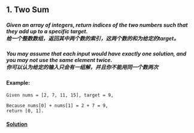 ## 1. Two Sum

##### Given an array of integers, return indices of the two numbers such that they add up to a specific target.<br>给一个整数数组，返回其中两个数的索引，这两个数的和为给定的target。

##### You may assume that each input would have exactly one solution, and you may not use the same element twice.<br>你可以认为给定的输入只会有一组解，并且你不能用同一个数两次

#### Example:

    Given nums = [2, 7, 11, 15], target = 9,
    
    Because nums[0] + nums[1] = 2 + 7 = 9,
    return [0, 1].

#### [Solution](https://github.com/Jucongyuan/LeetCode_Java/blob/master/src/com/jucongyuan/easy/_0001/Solution.java)